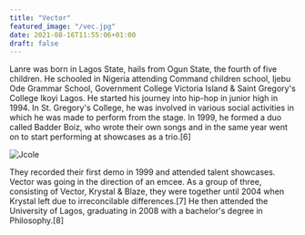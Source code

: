 ```yaml
---
title: "Vector"
featured_image: "/vec.jpg"
date: 2021-08-16T11:55:06+01:00
draft: false
---
```


Lanre was born in Lagos State, hails from Ogun State, the fourth of five children. 
He schooled in Nigeria attending Command children school, Ijebu Ode Grammar School, 
Government College Victoria Island & Saint Gregory's College Ikoyi Lagos. 
He started his journey into hip-hop in junior high in 1994. In St. Gregory's College,
he was involved in various social activities in which he was made to perform from the stage. 
In 1999, he formed a duo called Badder Boiz, who wrote their own songs and in the same year went on to start performing at showcases as a trio.[6]

![Jcole](/vec.jpg)

They recorded their first demo in 1999 and attended talent showcases. Vector was going in the direction of an emcee. 
As a group of three, consisting of Vector, Krystal & Blaze, they were together until 2004 when Krystal left due to irreconcilable differences.[7]
He then attended the University of Lagos, graduating in 2008 with a bachelor's degree in Philosophy.[8]

